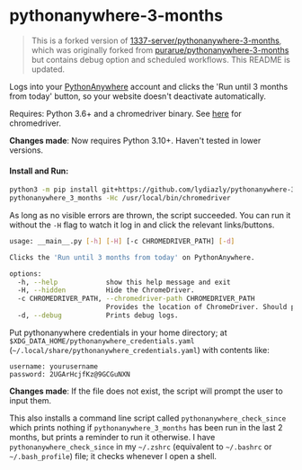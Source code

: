# pythonanywhere-3-months

> This is a forked version of [1337-server/pythonanywhere-3-months](https://github.com/1337-server/pythonanywhere-3-months), which was originally forked from [purarue/pythonanywhere-3-months](https://github.com/purarue/pythonanywhere-3-months) but contains debug option and scheduled workflows. This README is updated.

Logs into your [PythonAnywhere](https://www.pythonanywhere.com/) account and clicks the 'Run until 3 months from today' button, so your website doesn't deactivate automatically.

Requires: Python 3.6+ and a chromedriver binary. See [here](https://gist.github.com/purarue/709a824b8c56ea22dbf4e86a7804287d) for chromedriver.

**Changes made**: Now requires Python 3.10+. Haven't tested in lower versions.

#### Install and Run:

```sh
python3 -m pip install git+https://github.com/lydiazly/pythonanywhere-3-months
pythonanywhere_3_months -Hc /usr/local/bin/chromedriver
```

As long as no visible errors are thrown, the script succeeded. You can run it without the `-H` flag to watch it log in and click the relevant links/buttons.

```sh
usage: __main__.py [-h] [-H] [-c CHROMEDRIVER_PATH] [-d]

Clicks the 'Run until 3 months from today' on PythonAnywhere.

options:
  -h, --help            show this help message and exit
  -H, --hidden          Hide the ChromeDriver.
  -c CHROMEDRIVER_PATH, --chromedriver-path CHROMEDRIVER_PATH
                        Provides the location of ChromeDriver. Should probably be the full path.
  -d, --debug           Prints debug logs.
```

Put pythonanywhere credentials in your home directory; at `$XDG_DATA_HOME/pythonanywhere_credentials.yaml` (`~/.local/share/pythonanywhere_credentials.yaml`) with contents like:

```text
username: yourusername
password: 2UGArHcjfKz@9GCGuNXN
```

**Changes made**: If the file does not exist, the script will prompt the user to input them.

This also installs a command line script called `pythonanywhere_check_since` which prints nothing if `pythonanywhere_3_months` has been run in the last 2 months, but prints a reminder to run it otherwise. I have `pythonanywhere_check_since` in my `~/.zshrc` (equivalent to `~/.bashrc` or `~/.bash_profile`) file; it checks whenever I open a shell.
